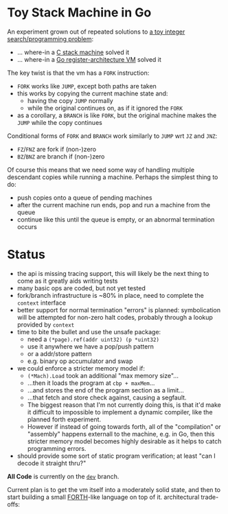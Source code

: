 # Toy Stack Machine in Go

An experiment grown out of repeated solutions to [a toy integer
search/programming problem][intsearch]:
- ... where-in a [C stack machine][intcstack] solved it
- ... where-in a [Go register-architecture VM][intgoreg] solved it

The key twist is that the vm has a `FORK` instruction:
- `FORK` works like `JUMP`, except both paths are taken
- this works by copying the current machine state and:
  - having the copy `JUMP` normally
  - while the original continues on, as if it ignored the `FORK`
- as a corollary, a `BRANCH` is like `FORK`, but the original machine makes the
  `JUMP` while the copy continues

Conditional forms of `FORK` and `BRANCH` work similarly to `JUMP` wrt `JZ` and
`JNZ`:
- `FZ`/`FNZ` are fork if (non-)zero
- `BZ`/`BNZ` are branch if (non-)zero

Of course this means that we need some way of handling multiple descendant
copies while running a machine. Perhaps the simplest thing to do:
- push copies onto a queue of pending machines
- after the current machine run ends, pop and run a machine from the queue
- continue like this until the queue is empty, or an abnormal termination occurs

# Status

- the api is missing tracing support, this will likely be the next
  thing to come as it greatly aids writing tests
- many basic ops are coded, but not yet tested
- fork/branch infrastructure is ~80% in place, need to complete the
  `context` interface
- better support for normal termination "errors" is planned:
  symbolication will be attempted for non-zero halt codes, probably
  through a lookup provided by `context`
- time to bite the bullet and use the unsafe package:
  - need a `(*page).ref(addr uint32) (p *uint32)`
  - use it anywhere we have a pop/push pattern
  - or a addr/store pattern
  - e.g. binary op accumulator and swap
- we could enforce a stricter memory model if:
  - `(*Mach).Load` took an additional "max memory size"...
  - ...then it loads the program at `cbp + maxMem`...
  - ...and stores the end of the program section as a limit...
  - ...that fetch and store check against, causing a segfault.
  - The biggest reason that I'm not currently doing this, is that it'd
    make it difficult to impossible to implement a dynamic compiler,
    like the planned forth experiment.
  - However if instead of going towards forth, all of the
    "compilation" or "assembly" happens externall to the machine, e.g.
    in Go, then this stricter memory model becomes highly desirable as
    it helps to catch programming errors.
- should provide some sort of static program verification; at least
  "can I decode it straight thru?"

**All Code** is currently on the [`dev`][dev] branch.

Current plan is to get the vm itself into a moderately solid state, and then to
start building a small [FORTH][forth]-like language on top of it.
architectural trade-offs:

[intsearch]: https://github.com/jcorbin/intsearch
[intcstack]: https://github.com/jcorbin/intsearch/tree/c_stack_machine_2015-11
[intgoreg]: https://github.com/jcorbin/intsearch/tree/go_2016-04
[dev]: (https://github.com/jcorbin/intsearch/tree/dev)
[forth]: https://en.wikipedia.org/wiki/Forth_(programming_language)
